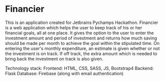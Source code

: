 # Financier

This is an application created for Jetbrains Pychamps Hackathon.
Financier is a web application which helps the user to keep track of his or her financial goals, all at one place. It gives the option to the user to enter the investment amount and period of investment and returns how much saving should be made per month to achieve the goal within the stipulated time. On entering the user's monthly expenditure, an estimate is given whether or not the investment is on track. If off track, the extra amount which is needed to bring back the investment on track is 
also given.

Technology stack:
Frontend: HTML, CSS, SASS, JS, Bootstrap4
Backend: Flask
Database: Firebase (along with email authentication)
